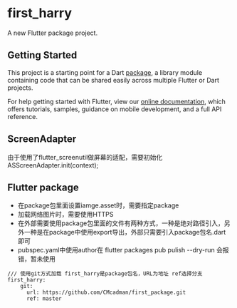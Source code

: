 # first_harry

A new Flutter package project.

## Getting Started

This project is a starting point for a Dart
[package](https://flutter.dev/developing-packages/),
a library module containing code that can be shared easily across
multiple Flutter or Dart projects.

For help getting started with Flutter, view our 
[online documentation](https://flutter.dev/docs), which offers tutorials, 
samples, guidance on mobile development, and a full API reference.

## ScreenAdapter

由于使用了flutter_screenutil做屏幕的适配，需要初始化
ASScreenAdapter.init(context);

## Flutter package
- 在package包里面设置iamge.asset时，需要指定package
- 加载网络图片时，需要使用HTTPS
- 在外部需要使用package包里面的文件有两种方式，一种是绝对路径引入，另外一种是在package中使用export导出，外部只需要引入package包名.dart即可
- pubspec.yaml中使用author在 flutter packages pub pulish --dry-run 会报错，暂未使用

```
/// 使用git方式加载 first_harry是package包名，URL为地址 ref选择分支
first_harry:
    git:
      url: https://github.com/CMcadman/first_package.git
      ref: master
```

